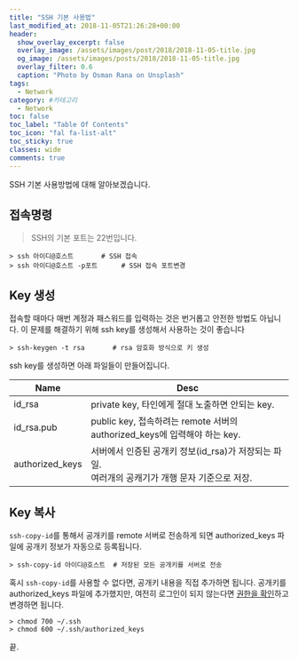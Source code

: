 ```yaml
---
title: "SSH 기본 사용법"
last_modified_at: 2018-11-05T21:26:28+00:00
header:
  show_overlay_excerpt: false
  overlay_image: /assets/images/post/2018/2018-11-05-title.jpg
  og_image: /assets/images/posts/2018/2018-11-05-title.jpg
  overlay_filter: 0.6
  caption: "Photo by Osman Rana on Unsplash"
tags:
  - Network
category: #카테고리
  - Network
toc: false
toc_label: "Table Of Contents"
toc_icon: "fal fa-list-alt"
toc_sticky: true
classes: wide
comments: true
---
```





SSH 기본 사용방법에 대해 알아보겠습니다.
  
##  접속명령  
  
> SSH의 기본 포트는 22번입니다.  
   
```  
> ssh 아이디@호스트  		# SSH 접속  
> ssh 아이디@호스트 -p포트    	# SSH 접속 포트변경  
```  
## Key 생성  
  
접속할 때마다 매번 계정과 패스워드를 입력하는 것은 번거롭고 안전한 방법도 아닙니다. 이 문제를 해결하기 위해 ssh key를 생성해서 사용하는 것이 좋습니다  
  
```  
> ssh-keygen -t rsa       # rsa 암호화 방식으로 키 생성  
```  
  
ssh key를 생성하면 아래 파일들이 만들어집니다.
  
| Name     | Desc                |  
| ---------- | ------------------------------------------------------------ |  
| id_rsa     | private key, 타인에게 절대 노출하면 안되는 key.                |  
| id_rsa.pub | public key, 접속하려는 remote 서버의 authorized_keys에 입력해야 하는 key. |  
| authorized_keys | 서버에서 인증된 공개키 정보(id_rsa)가 저장되는 파일. <br />여러개의 공캐기가 개행 문자 기준으로 저장. |  
  
## Key 복사

`ssh-copy-id`를 통해서 공개키를 remote 서버로 전송하게 되면 authorized_keys 파일에 공개키 정보가 자동으로 등록됩니다.
  
```  
> ssh-copy-id 아이디@호스트  # 저장된 모든 공개키를 서버로 전송  
```  
  
혹시  `ssh-copy-id`를 사용할 수 없다면, 공개키 내용을 직접 추가하면 됩니다. 공개키를 authorized_keys 파일에 추가했지만, 여전히 로그인이 되지 않는다면 [권한을 확인](https://stackoverflow.com/questions/6377009/adding-public-key-to-ssh-authorized-keys-does-not-log-me-in-automatically)하고 변경하면 됩니다.
  
```
> chmod 700 ~/.ssh  
> chmod 600 ~/.ssh/authorized_keys  
```

끝.